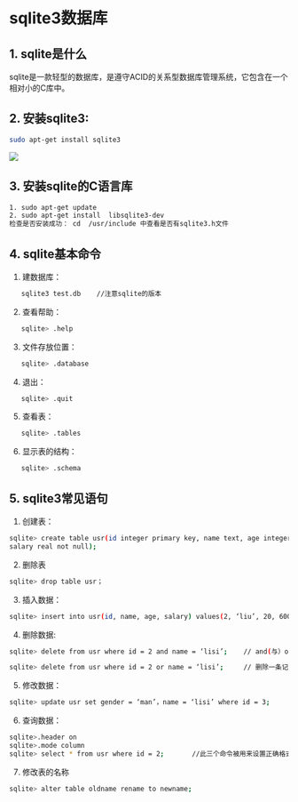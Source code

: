 # sqlite3数据库
## 1. sqlite是什么
sqlite是一款轻型的数据库，是遵守ACID的关系型数据库管理系统，它包含在一个相对小的C库中。
## 2. 安装sqlite3:
```sh
sudo apt-get install sqlite3
```
![](http://p1.bpimg.com/1949/3a1a101bb0b946f0.png)
## 3. 安装sqlite的C语言库
```sh
1. sudo apt-get update
2. sudo apt-get install  libsqlite3-dev
检查是否安装成功： cd  /usr/include 中查看是否有sqlite3.h文件
```
## 4. sqlite基本命令
1. 建数据库：
```sh
   sqlite3 test.db    //注意sqlite的版本
```
2. 查看帮助：
```sh
   sqlite> .help
```
3. 文件存放位置：
```sh
   sqlite> .database
```
4. 退出：
```sh
   sqlite> .quit
```
5. 查看表：
```sh
   sqlite> .tables
```
6. 显示表的结构：
```sh
   sqlite> .schema
```
## 5. sqlite3常见语句
1. 创建表：
```sh
sqlite> create table usr(id integer primary key, name text, age integer null, gender text,
salary real not null);
```
2. 删除表
```sh
sqlite> drop table usr；
```
3. 插入数据：
```sh
sqlite> insert into usr(id, name, age, salary) values(2, ‘liu’, 20, 6000);
```
4. 删除数据:
```sh
sqlite> delete from usr where id = 2 and name = ‘lisi’;    // and(与）or（或）

sqlite> delete from usr where id = 2 or name = ‘lisi’;     // 删除一条记录 
```
5. 修改数据：
```sh
sqlite> update usr set gender = ‘man’，name = ‘lisi’ where id = 3;
```
6. 查询数据：
```sh
sqlite>.header on
sqlite>.mode column       
sqlite> select * from usr where id = 2;       //此三个命令被用来设置正确格式化的输出。
```
7. 修改表的名称
```sh
sqlite> alter table oldname rename to newname;
```





